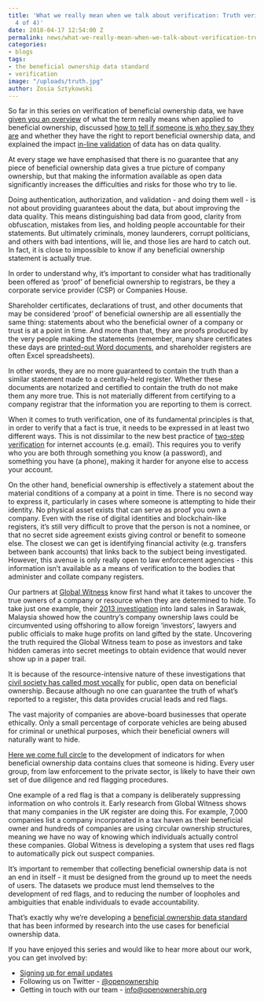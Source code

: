 ```yaml
---
title: 'What we really mean when we talk about verification: Truth verification (part
  4 of 4)'
date: 2018-04-17 12:54:00 Z
permalink: news/what-we-really-mean-when-we-talk-about-verification-truth-verification-part-4-of-4/
categories:
- blogs
tags:
- the beneficial ownership data standard
- verification
image: "/uploads/truth.jpg"
author: Zosia Sztykowski
---
```


So far in this series on verification of beneficial ownership data, we have [given you an overview](https://openownership.org/news/what-we-really-mean-when-we-talk-about-verification-part-1-of-4/) of what the term really means when applied to beneficial ownership, discussed [how to tell if someone is who they say they are](https://openownership.org/news/what-we-really-mean-when-we-talk-about-verification-authentication-and-authorization-part-2-of-4/) and whether they have the right to report beneficial ownership data, and explained the impact [in-line validation](https://openownership.org/news/what-we-really-mean-when-we-talk-about-verification-validation-part-3-of-4/) of data has on data quality.

At every stage we have emphasised that there is no guarantee that any piece of beneficial ownership data gives a true picture of company ownership, but that making the information available as open data significantly increases the difficulties and risks for those who try to lie.

Doing authentication, authorization, and validation - and doing them well - is not about providing guarantees about the data, but about improving the data quality. This means distinguishing bad data from good, clarity from obfuscation, mistakes from lies, and holding people accountable for their statements. But ultimately criminals, money launderers, corrupt politicians, and others with bad intentions, will lie, and those lies are hard to catch out. In fact, it is close to impossible to know if any beneficial ownership statement is actually true.

In order to understand why, it’s important to consider what has traditionally been offered as ‘proof’ of beneficial ownership to registrars, be they a corporate service provider (CSP) or Companies House.

Shareholder certificates, declarations of trust, and other documents that may be considered ‘proof’ of beneficial ownership are all essentially the same thing: statements about who the beneficial owner of a company or trust is at a point in time. And more than that, they are proofs produced by the very people making the statements (remember, many share certificates these days are [printed-out Word documents](https://www.jonathanlea.net/2013/free-share-certificate-template/), and shareholder registers are often Excel spreadsheets).

In other words, they are no more guaranteed to contain the truth than a similar statement made to a centrally-held register. Whether these documents are notarized and certified to contain the truth do not make them any more true. This is not materially different from certifying to a company registrar that the information you are reporting to them is correct.

When it comes to truth verification, one of its fundamental principles is that, in order to verify that a fact is true, it needs to be expressed in at least two different ways. This is not dissimilar to the new best practice of [two-step verification](https://www.google.com/landing/2step/) for internet accounts (e.g. email). This requires you to verify who you are both through something you know (a password), and something you have (a phone), making it harder for anyone else to access your account.

On the other hand, beneficial ownership is effectively a statement about the material conditions of a company at a point in time. There is no second way to express it, particularly in cases where someone is attempting to hide their identity. No physical asset exists that can serve as proof you own a company. Even with the rise of digital identities and blockchain-like registers, it’s still very difficult to prove that the person is not a nominee, or that no secret side agreement exists giving control or benefit to someone else. The closest we can get is identifying financial activity (e.g. transfers between bank accounts) that links back to the subject being investigated. However, this avenue is only really open to law enforcement agencies - this information isn’t available as a means of verification to the bodies that administer and collate company registers.

Our partners at [Global Witness](https://www.globalwitness.org/) know first hand what it takes to uncover the true owners of a company or resource when they are determined to hide. To take just one example, their [2013 investigation](https://www.youtube.com/watch?time_continue=728&v=_1RRNggnM6A) into land sales in Sarawak, Malaysia showed how the country’s company ownership laws could be circumvented using offshoring to allow foreign ‘investors’, lawyers and public officials to make huge profits on land gifted by the state. Uncovering the truth required the Global Witness team to pose as investors and take hidden cameras into secret meetings to obtain evidence that would never show up in a paper trail.

It is because of the resource-intensive nature of these investigations that [civil society has called most vocally](https://www.globalwitness.org/en/press-releases/new-global-register-shine-light-anonymous-companies-root-cause-corrupt-illegal-activities/) for public, open data on beneficial ownership. Because although no one can guarantee the truth of what’s reported to a register, this data provides crucial leads and red flags.

The vast majority of companies are above-board businesses that operate ethically. Only a small percentage of corporate vehicles are being abused for criminal or unethical purposes, which their beneficial owners will naturally want to hide.

[Here we come full circle](https://openownership.org/news/what-we-really-mean-when-we-talk-about-verification-part-1-of-4/) to the development of indicators for when beneficial ownership data contains clues that someone is hiding. Every user group, from law enforcement to the private sector, is likely to have their own set of due diligence and red flagging procedures.

One example of a red flag is that a company is deliberately suppressing information on who controls it. Early research from Global Witness shows that many companies in the UK register are doing this. For example, 7,000 companies list a company incorporated in a tax haven as their beneficial owner and hundreds of companies are using circular ownership structures, meaning we have no way of knowing which individuals actually control these companies. Global Witness is developing a system that uses red flags to automatically pick out suspect companies.

It’s important to remember that collecting beneficial ownership data is not an end in itself - it must be designed from the ground up to meet the needs of users. The datasets we produce must lend themselves to the development of red flags, and to reducing the number of loopholes and ambiguities that enable individuals to evade accountability.

That’s exactly why we’re developing a [beneficial ownership data standard](https://register.openownership.org/) that has been informed by research into the use cases for beneficial ownership data.

If you have enjoyed this series and would like to hear more about our work, you can get involved by:

* [Signing up for email updates](https://openownership.org/get-involved/)
* Following us on Twitter - [@openownership](https://twitter.com/OpenOwnership)
* Getting in touch with our team - [info@openownership.org](mailto:info@openownership.org)
